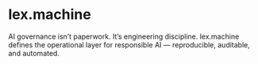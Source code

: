 # lex.machine
AI governance isn’t paperwork. It’s engineering discipline. lex.machine defines the operational layer for responsible AI — reproducible, auditable, and automated.
